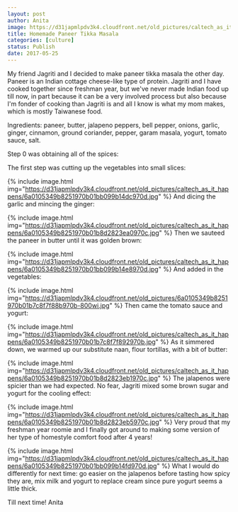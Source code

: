 ```yaml
---
layout: post
author: Anita
image: https://d31japmlpdv3k4.cloudfront.net/old_pictures/caltech_as_it_happens/6a0105349b8251970b01bb099b14d0970d.jpg
title: Homemade Paneer Tikka Masala
categories: [culture]
status: Publish
date: 2017-05-25
---
```


My friend Jagriti and I decided to make paneer tikka masala the other day. Paneer is an Indian cottage cheese-like type of protein. Jagriti and I have cooked together since freshman year, but we've never made Indian food up till now, in part because it can be a very involved process but also because I'm fonder of cooking than Jagriti is and all I know is what my mom makes, which is mostly Taiwanese food.

Ingredients: paneer, butter, jalapeno peppers, bell pepper, onions, garlic, ginger, cinnamon, ground coriander, pepper, garam masala, yogurt, tomato sauce, salt.

Step 0 was obtaining all of the spices:

The first step was cutting up the vegetables into small slices:


{% include image.html img="https://d31japmlpdv3k4.cloudfront.net/old_pictures/caltech_as_it_happens/6a0105349b8251970b01bb099b14dc970d.jpg" %}
And dicing the garlic and mincing the ginger:


{% include image.html img="https://d31japmlpdv3k4.cloudfront.net/old_pictures/caltech_as_it_happens/6a0105349b8251970b01b8d2823ea0970c.jpg" %}
Then we sauteed the paneer in butter until it was golden brown:


{% include image.html img="https://d31japmlpdv3k4.cloudfront.net/old_pictures/caltech_as_it_happens/6a0105349b8251970b01bb099b14e8970d.jpg" %}
And added in the vegetables:


{% include image.html img="https://d31japmlpdv3k4.cloudfront.net/old_pictures/6a0105349b8251970b01b7c8f7f88b970b-800wi.jpg" %}
Then came the tomato sauce and yogurt:


{% include image.html img="https://d31japmlpdv3k4.cloudfront.net/old_pictures/caltech_as_it_happens/6a0105349b8251970b01b7c8f7f892970b.jpg" %}
As it simmered down, we warmed up our substitute naan, flour tortillas, with a bit of butter:


{% include image.html img="https://d31japmlpdv3k4.cloudfront.net/old_pictures/caltech_as_it_happens/6a0105349b8251970b01b8d2823eb1970c.jpg" %}
The jalapenos were spicier than we had expected. No fear, Jagriti mixed some brown sugar and yogurt for the cooling effect:


{% include image.html img="https://d31japmlpdv3k4.cloudfront.net/old_pictures/caltech_as_it_happens/6a0105349b8251970b01b8d2823eb5970c.jpg" %}
Very proud that my freshman year roomie and I finally got around to making some version of her type of homestyle comfort food after 4 years!


{% include image.html img="https://d31japmlpdv3k4.cloudfront.net/old_pictures/caltech_as_it_happens/6a0105349b8251970b01bb099b14fd970d.jpg" %}
What I would do differently for next time: go easier on the jalapenos before tasting how spicy they are, mix milk and yogurt to replace cream since pure yogurt seems a little thick.

Till next time!
Anita
